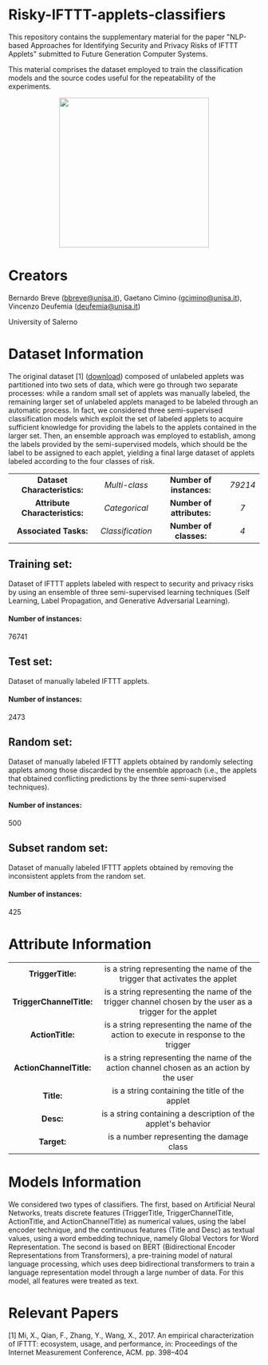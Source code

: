 # Risky-IFTTT-applets-classifiers

This repository contains the supplementary material for the paper "NLP-based Approaches for Identifying Security and Privacy Risks of IFTTT Applets" submitted to Future Generation Computer Systems.

This material comprises the dataset employed to train the classification models and the source codes useful for the repeatability of the experiments.

<p align="center">
  <img width="300" height="300"
    src="https://github.com/empathy-ws/Risky-IFTTT-applets-classifiers/blob/main/lockIFTTT.png"
  >
</p>

# Creators

Bernardo Breve (bbreve@unisa.it), Gaetano Cimino (gcimino@unisa.it), Vincenzo Deufemia (deufemia@unisa.it)

University of Salerno

# Dataset Information

The original dataset [1] (<a href="https://www-users.cse.umn.edu/~fengqian/ifttt_measurement/">download</a>) composed of unlabeled applets was partitioned into two sets of data, which were go through two separate processes: while a random small set of applets was manually labeled, the remaining larger set of unlabeled applets managed to be labeled through an automatic process. In fact, we considered three semi-supervised classification models which exploit the set of labeled applets to acquire sufficient knowledge for providing the labels to the applets contained in the larger set. Then, an ensemble approach was employed to establish, among the labels provided by the semi-supervised models, which should be the label to be assigned to each applet, yielding a final large dataset of applets labeled according to the four classes of risk.

<table align="center">
    <tr>
     <td align="center"><b>Dataset Characteristics:</td>
        <td align="center"><i>Multi-class</td>
        <td align="center"><b>Number of instances:</td>
        <td align="center"><i>79214</td>
    </tr>
    <tr>
        <td align="center"><b>Attribute Characteristics:</td>
        <td align="center"><i>Categorical</td>
        <td align="center"><b>Number of attributes:</td>
        <td align="center"><i>7</td>
    </tr>
    <tr>
        <td align="center"><b>Associated Tasks:</td>
        <td align="center"><i>Classification</td>
        <td align="center"><b>Number of classes:</td>
        <td align="center"><i>4</td>
    </tr>
</table>

## Training set: 
Dataset of IFTTT applets labeled with respect to security and privacy risks by using an ensemble of three semi-supervised learning techniques (Self Learning, Label Propagation, and Generative Adversarial Learning).
#### Number of instances: 
76741

## Test set: 
Dataset of manually labeled IFTTT applets. 
#### Number of instances: 
2473

## Random set:
Dataset of manually labeled IFTTT applets obtained by randomly selecting applets among those discarded by the ensemble approach (i.e., the applets that obtained conflicting predictions by the three semi-supervised techniques).
#### Number of instances:
500

## Subset random set:
Dataset of manually labeled IFTTT applets obtained by removing the inconsistent applets from the random set.
#### Number of instances:
425

# Attribute Information

<table align="center">
    <tr>
        <td align="center"><b>TriggerTitle:</td>
        <td align="center">is a string representing the name of the trigger that activates the applet</td>
    </tr>
    <tr>
        <td align="center"><b>TriggerChannelTitle:</td>
        <td align="center">is a string representing the name of the trigger channel chosen by the user as a trigger for the applet</td>
    </tr>
    <tr>
        <td align="center"><b>ActionTitle:</td>
        <td align="center">is a string representing the name of the action to execute in response to the trigger</td>
    </tr>
    <tr>
        <td align="center"><b>ActionChannelTitle:</td>
        <td align="center">is a string representing the name of the action channel chosen as an action by the user</td>
    </tr>
    <tr>
        <td align="center"><b>Title:</td>
        <td align="center">is a string containing the title of the applet</td>
    </tr>
    <tr>
        <td align="center"><b>Desc:</td>
        <td align="center">is a string containing a description of the applet's behavior</td>
    </tr>
    <tr>
        <td align="center"><b>Target:</td>
        <td align="center">is a number representing the damage class</td>
    </tr>
</table> 

# Models Information

We considered two types of classifiers. The first, based on Artificial Neural Networks, treats discrete features (TriggerTitle, TriggerChannelTitle, ActionTitle, and ActionChannelTitle) as numerical values, using the label encoder technique, and the continuous features (Title and Desc) as textual values, using a word embedding technique, namely Global Vectors for Word Representation. The second is based on BERT (Bidirectional Encoder Representations from Transformers), a pre-training model of natural language processing, which uses deep bidirectional transformers to train a language representation model through a large number of data. For this model, all features were treated as text.

# Relevant Papers

[1] Mi, X., Qian, F., Zhang, Y., Wang, X., 2017. An empirical characterization of IFTTT: ecosystem, usage, and performance, in: Proceedings of the Internet Measurement Conference, ACM. pp. 398–404
